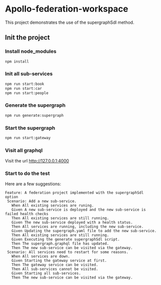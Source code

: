 # Apollo-federation-workspace
This project demonstrates the use of the supergraphSdl method.
## Init the project
### Install node_modules
```bash
npm install
```
### Init all sub-services
```bash
npm run start:book
npm run start:car
npm run start:people
```
### Generate the supergraph
```bash
npm run generate:supergraph
```
### Start the supergraph
```bash
npm run start:gateway
```
### Visit all graphql
Visit the url http://127.0.0.1:4000

### Start to do the test
Here are a few suggestions:
```
Feature: A federation project implemented with the supergraphSdl option
 Scenario: Add a new sub-service.
   When All existing services are runing.
   Given A new sub-service is deployed and the new sub-service is failed health checks
   Then All existing services are still running.
   Given The new sub-service deployed with a health status.
   Then All services are running, including the new sub-service.
   Given Updating the supergraph.yaml file to add the new sub-service.
   Then All existing services are still running.
   Given Executing the generate supergraphSdl script.
   Then The supergraph.graphql file has updated.
   Then The new sub-service can be visited via the gateway.
 Scenario: All services need to restart for some reasons.
   When All services are down.
   Given Starting the gateway service at first.
   Then The gateway service can be visited.
   Then All sub-services cannot be visited.
   Given Starting all sub-services.
   Then The new sub-service can be visited via the gateway. 
```
